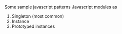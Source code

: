 Some sample javascript patterns
Javascript modules as
1. Singleton (most common)
2. Instance
3. Prototyped instances